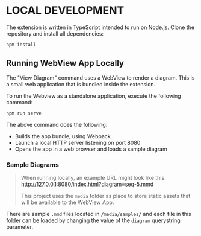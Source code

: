 # LOCAL DEVELOPMENT
The extension is written in TypeScript intended to run on Node.js. Clone the repository and install all dependencies:
```
npm install
```


## Running WebView App Locally

The "View Diagram" command uses a WebView to render a diagram.  This is a small web application that is bundled inside the extension.

To run the Webview as a standalone application, execute the following command:

```
npm run serve
```

The above command does the following:
- Builds the app bundle, using Webpack.
- Launch a local HTTP server listening on port 8080
- Opens the app in a web browser and loads a sample diagram

### Sample Diagrams

> When running locally, an example URL might look like this:  
> http://127.0.0.1:8080/index.html?diagram=seq-5.mmd
> 
> This project uses the `media` folder as place to store static assets that will be available to the WebView App.  

There are sample `.mmd` files located in `/media/samples/` and each file in this folder can be loaded by changing the value of the `diagram` querystring parameter.